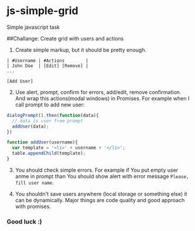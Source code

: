 # js-simple-grid
Simple javascript task 

##Challange: Create grid with users and actions

1) Create simple markup, but it should be pretty enough.
```
| #Username | #Actions        |
| John Doe  | [Edit] [Remove] |
...

[Add User]
```

2) Use alert, prompt, confirm for errors, add/edit, remove confirmation. And wrap this actions(modal windows) in Promises. For example when I call prompt to add new user: 

```javascript
dialogPrompt().then(function(data){ 
  // data is user from prompt
  addUser(data);
})

function addUser(username){
  var template = '<li>' + username + '</li>';
  table.appendChild(template);
}
```

3) You should check simple errors. For example if You put empty user anme in prompt than You should show alert with error message `Please, fill user name`. 

4) You shouldn't save users anywhere (local storage or something else) it can be dynamically. Major things are code quality and good approach with promises.

### Good luck :)
